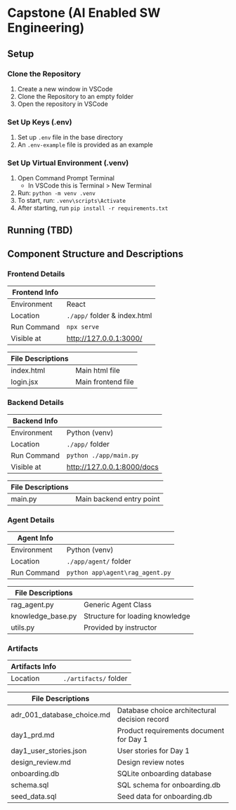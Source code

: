 # Capstone (AI Enabled SW Engineering)
## Setup
### Clone the Repository
1. Create a new window in VSCode
1. Clone the Repository to an empty folder
1. Open the repository in VSCode

### Set Up Keys (.env)
1. Set up ```.env``` file in the base directory
1. An ```.env-example``` file is provided as an example

### Set Up Virtual Environment (.venv)
1. Open Command Prompt Terminal
    * In VSCode this is Terminal > New Terminal
1. Run: ```python -m venv .venv```
1. To start, run:  ```.venv\scripts\Activate```
1. After starting, run ```pip install -r requirements.txt```

## Running (TBD)

## Component Structure and Descriptions
### Frontend Details

| Frontend Info   |  |
|------------|---------------------|
| Environment | React      |
| Location  | ```./app/``` folder & index.html |
| Run Command | ```npx serve``` |
| Visible at | http://127.0.0.1:3000/ |

| File Descriptions |   |
|------------|---------------------|
| index.html | Main html file      |
| login.jsx  | Main frontend file  |

### Backend Details
| Backend Info   |  |
|---------------|---------------------|
| Environment   | Python (venv)       |
| Location      | `./app/` folder     |
| Run Command   | ```python ./app/main.py```  |
| Visible at    | http://127.0.0.1:8000/docs |

| File Descriptions   |   |
|---------------------|---------------------|
| main.py             | Main backend entry point |

### Agent Details
| Agent Info   |  |
|--------------|-----------------------------|
| Environment  | Python (venv)               |
| Location     | `./app/agent/` folder       |
| Run Command  | `python app\agent\rag_agent.py` |

| File Descriptions   |   |
|---------------------|-----------------------------|
| rag_agent.py        | Generic Agent Class          |
| knowledge_base.py   | Structure for loading knowledge |
| utils.py            | Provided by instructor       |
### Artifacts
| Artifacts Info   |   |
|---------------------|-----------------------------|
| Location     | `./artifacts/` folder       |

| File Descriptions   |   |
|---------------------|-----------------------------|
| adr_001_database_choice.md | Database choice architectural decision record |
| day1_prd.md               | Product requirements document for Day 1        |
| day1_user_stories.json    | User stories for Day 1                         |
| design_review.md          | Design review notes                            |
| onboarding.db             | SQLite onboarding database                     |
| schema.sql                | SQL schema for onboarding.db                   |
| seed_data.sql             | Seed data for onboarding.db                    |


